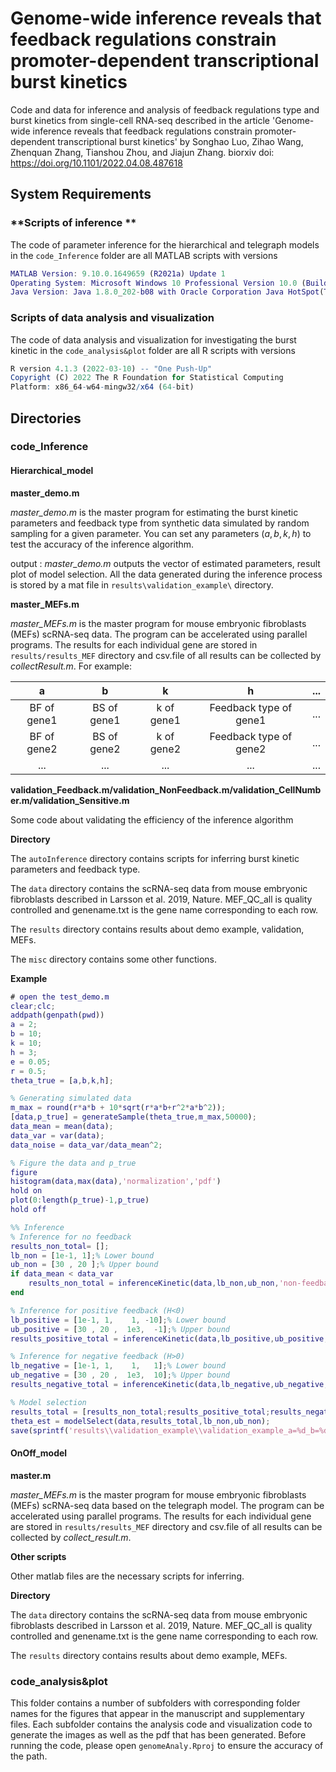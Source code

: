 # Genome-wide inference reveals that feedback regulations constrain promoter-dependent transcriptional burst kinetics


Code and data for inference and analysis of feedback regulations type and burst kinetics from single-cell RNA-seq described in the article 'Genome-wide inference reveals that feedback regulations constrain promoter-dependent transcriptional burst kinetics' by Songhao Luo, Zihao Wang, Zhenquan Zhang, Tianshou Zhou, and Jiajun Zhang. biorxiv doi: https://doi.org/10.1101/2022.04.08.487618

## System Requirements

### **Scripts of inference **

The code of parameter inference for the hierarchical and telegraph models in the `code_Inference` folder are all MATLAB scripts with versions

```matlab
MATLAB Version: 9.10.0.1649659 (R2021a) Update 1
Operating System: Microsoft Windows 10 Professional Version 10.0 (Build 19044)
Java Version: Java 1.8.0_202-b08 with Oracle Corporation Java HotSpot(TM) 64-Bit Server VM mixed mode
```

### **Scripts of data analysis and visualization**

The code of data analysis and visualization for investigating the burst kinetic in the `code_analysis&plot` folder are all R scripts with versions

```R
R version 4.1.3 (2022-03-10) -- "One Push-Up"
Copyright (C) 2022 The R Foundation for Statistical Computing
Platform: x86_64-w64-mingw32/x64 (64-bit)
```

## Directories

### **code_Inference**

#### Hierarchical_model

**master_demo.m**

*master_demo.m* is the master program for estimating the burst kinetic parameters and feedback type from synthetic data simulated by random sampling for a given parameter. You can set any parameters ($a,b,k,h$) to test the accuracy of the inference algorithm.

output : *master_demo.m* outputs the vector of estimated parameters, result plot of model selection. All the data generated during the inference process is stored by a mat file in `results\validation_example\` directory.

**master_MEFs.m**

*master_MEFs.m* is the master program for mouse embryonic fibroblasts (MEFs) scRNA-seq data. The program can be accelerated using parallel programs. The results for each individual gene are stored in `results/results_MEF` directory and csv.file of all results can be collected by *collectResult.m*. For example:

|      a      |      b      |     k      |           h            | ...  |
| :---------: | :---------: | :--------: | :--------------------: | ---- |
| BF of gene1 | BS of gene1 | k of gene1 | Feedback type of gene1 | ...  |
| BF of gene2 | BS of gene2 | k of gene2 | Feedback type of gene2 | ...  |
|     ...     |     ...     |    ...     |          ...           | ...  |

**validation_Feedback.m/validation_NonFeedback.m/validation_CellNumber.m/validation_Sensitive.m**

Some code about validating the efficiency of the inference algorithm

**Directory**

The `autoInference` directory contains scripts for inferring burst kinetic parameters and feedback type.

The `data` directory contains the scRNA-seq data from mouse embryonic fibroblasts described in Larsson  et al. 2019, Nature. MEF_QC_all is quality controlled and genename.txt is the gene name corresponding to each row.

The `results` directory contains results about demo example, validation, MEFs. 

The `misc` directory contains some other functions.

**Example**

```matlab
# open the test_demo.m
clear;clc;
addpath(genpath(pwd))
a = 2;
b = 10;
k = 10;
h = 3;
e = 0.05;
r = 0.5;
theta_true = [a,b,k,h];

% Generating simulated data
m_max = round(r*a*b + 10*sqrt(r*a*b+r^2*a*b^2));
[data,p_true] = generateSample(theta_true,m_max,50000);
data_mean = mean(data);
data_var = var(data);
data_noise = data_var/data_mean^2;

% Figure the data and p_true
figure
histogram(data,max(data),'normalization','pdf')
hold on
plot(0:length(p_true)-1,p_true)
hold off

%% Inference
% Inference for no feedback
results_non_total= [];
lb_non = [1e-1, 1];% Lower bound
ub_non = [30 , 20 ];% Upper bound
if data_mean < data_var
    results_non_total = inferenceKinetic(data,lb_non,ub_non,'non-feedback');
end

% Inference for positive feedback (H<0)
lb_positive = [1e-1, 1,    1, -10];% Lower bound
ub_positive = [30 , 20 ,  1e3,  -1];% Upper bound
results_positive_total = inferenceKinetic(data,lb_positive,ub_positive,'feedback');

% Inference for negative feedback (H>0)
lb_negative = [1e-1, 1,    1,   1];% Lower bound
ub_negative = [30 , 20 ,  1e3,  10];% Upper bound
results_negative_total = inferenceKinetic(data,lb_negative,ub_negative,'feedback');

% Model selection
results_total = [results_non_total;results_positive_total;results_negative_total];
theta_est = modelSelect(data,results_total,lb_non,ub_non);
save(sprintf('results\\validation_example\\validation_example_a=%d_b=%d_k=%d_h=%d.mat',a,b,k,h))
```

#### OnOff_model

 **master.m**

*master_MEFs.m* is the master program for mouse embryonic fibroblasts (MEFs) scRNA-seq data based on the telegraph model. The program can be accelerated using parallel programs. The results for each individual gene are stored in `results/results_MEF` directory and csv.file of all results can be collected by *collect_result.m*.

**Other scripts**

Other matlab files are the necessary scripts for inferring.

**Directory**

The `data` directory contains the scRNA-seq data from mouse embryonic fibroblasts described in Larsson  et al. 2019, Nature. MEF_QC_all is quality controlled and genename.txt is the gene name corresponding to each row.

The `results` directory contains results about demo example, MEFs. 

### **code_analysis&plot**

This folder contains a number of subfolders with corresponding folder names for the figures that appear in the manuscript and supplementary files. Each subfolder contains the analysis code and visualization code to generate the images as well as the pdf that has been generated. Before running the code, please open `genomeAnaly.Rproj` to ensure the accuracy of the path.

